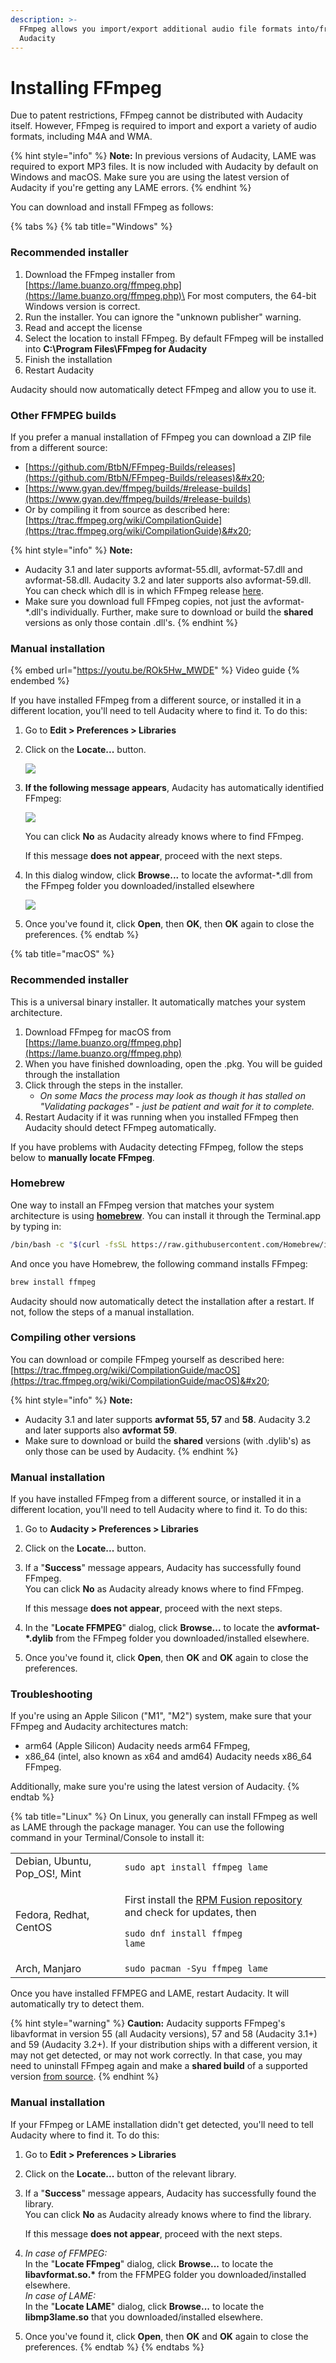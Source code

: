 ```yaml
---
description: >-
  FFmpeg allows you import/export additional audio file formats into/from
  Audacity
---
```


# Installing FFmpeg

Due to patent restrictions, FFmpeg cannot be distributed with Audacity itself. However, FFmpeg is required to import and export a variety of audio formats, including M4A and WMA.

{% hint style="info" %}
**Note:** In previous versions of Audacity, LAME was required to export MP3 files. It is now included with Audacity by default on Windows and macOS. Make sure you are using the latest version of Audacity if you're getting any LAME errors.&#x20;
{% endhint %}

You can download and install FFmpeg as follows:

{% tabs %}
{% tab title="Windows" %}
### Recommended installer

1. Download the FFmpeg installer from [https://lame.buanzo.org/ffmpeg.php](https://lame.buanzo.org/ffmpeg.php)\
   For most computers, the 64-bit Windows version is correct.
2. Run the installer. You can ignore the "unknown publisher" warning.
3. Read and accept the license
4. Select the location to install FFmpeg. By default FFmpeg will be installed into **C:\Program Files\FFmpeg for Audacity**
5. Finish the installation
6. Restart Audacity

Audacity should now automatically detect FFmpeg and allow you to use it.&#x20;

### Other FFMPEG builds

If you prefer a manual installation of FFmpeg you can download a ZIP file from a different source:

* [https://github.com/BtbN/FFmpeg-Builds/releases](https://github.com/BtbN/FFmpeg-Builds/releases)&#x20;
* [https://www.gyan.dev/ffmpeg/builds/#release-builds](https://www.gyan.dev/ffmpeg/builds/#release-builds)
* Or by compiling it from source as described here: [https://trac.ffmpeg.org/wiki/CompilationGuide](https://trac.ffmpeg.org/wiki/CompilationGuide)&#x20;

{% hint style="info" %}
**Note:**&#x20;

* Audacity 3.1 and later supports avformat-55.dll, avformat-57.dll and avformat-58.dll. Audacity 3.2 and later supports also avformat-59.dll. You can check which dll is in which FFmpeg release [here](https://ffmpeg.org/download.html).&#x20;
* Make sure you download full FFmpeg copies, not just the avformat-\*.dll's individually. Further, make sure to download or build the **shared** versions as only those contain .dll's.&#x20;
{% endhint %}



### Manual installation

{% embed url="https://youtu.be/ROk5Hw_MWDE" %}
Video guide
{% endembed %}

If you have installed FFmpeg from a different source, or installed it in a different location, you'll need to tell Audacity where to find it. To do this:&#x20;

1. Go to **Edit > Preferences > Libraries**
2.  Click on the **Locate...** button.&#x20;

    ![](<../.gitbook/assets/ffmpeg prefs.png>)
3.  **If the following message appears**, Audacity has automatically identified FFmpeg:

    ![](<../.gitbook/assets/ffmpeg success.png>)

    You can click **No** as Audacity already knows where to find FFmpeg.&#x20;

    If this message **does not appear**, proceed with the next steps.
4.  In this dialog window, click **Browse...** to locate the avformat-\*.dll from the FFmpeg folder you downloaded/installed elsewhere&#x20;

    ![](<../.gitbook/assets/ffmpeg locate.png>)
5. Once you've found it, click **Open**, then **OK**, then **OK** again to close the preferences.&#x20;
{% endtab %}

{% tab title="macOS" %}
### Recommended installer

This is a universal binary installer. It automatically matches your system architecture.

1. Download FFmpeg for macOS from  [https://lame.buanzo.org/ffmpeg.php](https://lame.buanzo.org/ffmpeg.php)
2. When you have finished downloading, open the .pkg. You will be guided through the installation
3. Click through the steps in the installer.&#x20;
   * _On some Macs the process may look as though it has stalled on "Validating packages" - just be patient and wait for it to complete._
4. Restart Audacity if it was running when you installed FFmpeg then Audacity should detect FFmpeg automatically.

If you have problems with Audacity detecting FFmpeg, follow the steps below to **manually locate FFmpeg**.



### Homebrew

One way to install an FFmpeg version that matches your system architecture is using [**homebrew**](https://brew.sh/). You can install it through the Terminal.app by typing in:&#x20;

```bash
/bin/bash -c "$(curl -fsSL https://raw.githubusercontent.com/Homebrew/install/HEAD/install.sh)"
```

And once you have Homebrew, the following command installs FFmpeg:

```bash
brew install ffmpeg
```

Audacity should now automatically detect the installation after a restart. If not, follow the steps of a manual installation.



### Compiling other versions

You can download or compile FFmpeg yourself as described here: [https://trac.ffmpeg.org/wiki/CompilationGuide/macOS](https://trac.ffmpeg.org/wiki/CompilationGuide/macOS)&#x20;

{% hint style="info" %}
**Note:**&#x20;

* Audacity 3.1 and later supports **avformat 55, 57** and **58**. Audacity 3.2 and later supports also **avformat 59**.
* Make sure to download or build the **shared** versions (with .dylib's) as only those can be used by Audacity.&#x20;
{% endhint %}

### Manual installation

If you have installed FFmpeg from a different source, or installed it in a different location, you'll need to tell Audacity where to find it. To do this:&#x20;

1. Go to **Audacity > Preferences > Libraries**
2. Click on the **Locate...** button.&#x20;
3.  If a "**Success**" message appears, Audacity has successfully found FFmpeg. \
    You can click **No** as Audacity already knows where to find FFmpeg.&#x20;

    If this message **does not appear**, proceed with the next steps.
4. In the "**Locate FFMPEG**" dialog, click **Browse...** to locate the **avformat-\*.dylib** from the FFmpeg folder you downloaded/installed elsewhere.
5. Once you've found it, click **Open**, then **OK** and **OK** again to close the preferences.&#x20;



### Troubleshooting

If you're using an Apple Silicon ("M1", "M2") system, make sure that your FFmpeg and Audacity architectures match:&#x20;

* arm64 (Apple Silicon) Audacity needs arm64 FFmpeg,&#x20;
* x86\_64 (intel, also known as x64 and amd64) Audacity needs x86\_64 FFmpeg.&#x20;

Additionally, make sure you're using the latest version of Audacity.&#x20;
{% endtab %}

{% tab title="Linux" %}
On Linux, you generally can install FFmpeg as well as LAME through the package manager. You can use the following command in your Terminal/Console to install it:

|                                |                                                                                                                                                                               |
| ------------------------------ | ----------------------------------------------------------------------------------------------------------------------------------------------------------------------------- |
| Debian, Ubuntu, Pop\_OS!, Mint | `sudo apt install ffmpeg lame`                                                                                                                                                |
| Fedora, Redhat, CentOS         | <p>First install the <a href="https://rpmfusion.org/Configuration">RPM Fusion repository</a> and check for updates, then </p><p><code>sudo dnf install ffmpeg lame</code></p> |
| Arch, Manjaro                  | `sudo pacman -Syu ffmpeg lame`                                                                                                                                                |

Once you have installed FFMPEG and LAME, restart Audacity. It will automatically try to detect them.&#x20;

{% hint style="warning" %}
**Caution:** Audacity supports FFmpeg's libavformat in version 55 (all Audacity versions), 57 and 58 (Audacity 3.1+) and 59 (Audacity 3.2+). If your distribution ships with a different version, it may not get detected, or may not work correctly. In that case, you may need to uninstall FFmpeg again and make a **shared build** of a supported version [from source](https://ffmpeg.org/download.html#releases).&#x20;
{% endhint %}

### Manual installation

If your FFmpeg or LAME installation didn't get detected, you'll need to tell Audacity where to find it. To do this:&#x20;

1. Go to **Edit > Preferences > Libraries**
2. Click on the **Locate...** button of the relevant library.&#x20;
3.  If a "**Success**" message appears, Audacity has successfully found the library. \
    You can click **No** as Audacity already knows where to find the library.&#x20;

    If this message **does not appear**, proceed with the next steps.
4. _In case of FFMPEG:_\
   In the "**Locate FFmpeg**" dialog, click **Browse...** to locate the **libavformat.so.\*** from the FFMPEG folder you downloaded/installed elsewhere.\
   _In case of LAME:_\
   In the "**Locate LAME**" dialog, click **Browse...** to locate the **libmp3lame.so** that you downloaded/installed elsewhere.
5. Once you've found it, click **Open**, then **OK** and **OK** again to close the preferences.&#x20;
{% endtab %}
{% endtabs %}
